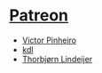 # [Patreon](https://www.patreon.com/evertramos)

- [Victor Pinheiro](https://github.com/Victorhpinheiro)
- [kdl](https://github.com/kdlslyv)
- [Thorbjørn Lindeijer](https://github.com/bjorn)
<!-- - [Mark Okhman](https://github.com/markokhman) - the first Hero Supporter! 🚀 -->
<!-- - [Emanuele Rangan](https://github.com/emanuelerangan) - the very first backer in Patreon -->
 
